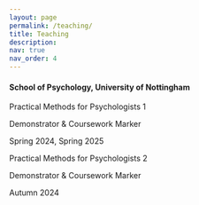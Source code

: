 ```yaml
---
layout: page
permalink: /teaching/
title: Teaching
description:
nav: true
nav_order: 4
---
```


<h4>School of Psychology, University of Nottingham</h4>

<span class="font-weight-bold">Practical Methods for Psychologists 1</span>

Demonstrator & Coursework Marker

Spring 2024, Spring 2025

<span class="font-weight-bold">Practical Methods for Psychologists 2</span>

Demonstrator & Coursework Marker

Autumn 2024
